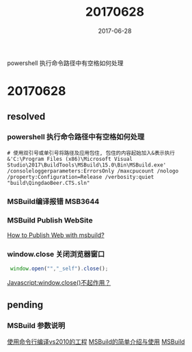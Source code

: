 ﻿---
tags: ["daily","powershell","msbuild","javascript"]
title: 20170628
date: 2017-06-28
category: 2017
toc: true
---
powershell 执行命令路径中有空格如何处理
<!--more-->
# 20170628
## resolved

### powershell 执行命令路径中有空格如何处理

```shell
# 使用双引号或单引号将路径及应用包住, 包住的内容起始加入&表示执行
&'C:\Program Files (x86)\Microsoft Visual Studio\2017\BuildTools\MSBuild\15.0\Bin\MSBuild.exe' /consoleloggerparameters:ErrorsOnly /maxcpucount /nologo /property:Configuration=Release /verbosity:quiet "build\QingdaoBeer.CTS.sln"
```

### MSBuild编译报错 MSB3644

### MSBuild Publish WebSite
[How to Publish Web with msbuild?][1]

### window.close 关闭浏览器窗口

```js
 window.open("","_self").close();
```
[Javascript:window.close()不起作用？][4]

## pending

### MSBuild 参数说明
[使用命令行编译vs2010的工程][0]
[MSBuild的简单介绍与使用][2]
[MSBuild][3]

[0]:http://blog.csdn.net/renzhegzs/article/details/47603799
[1]:https://stackoverflow.com/questions/3097489/how-to-publish-web-with-msbuild
[2]:http://www.cnblogs.com/shanyou/p/3452938.html
[3]:https://docs.microsoft.com/zh-cn/visualstudio/msbuild/msbuild
[4]:http://blog.csdn.net/hantiannan/article/details/7402621
